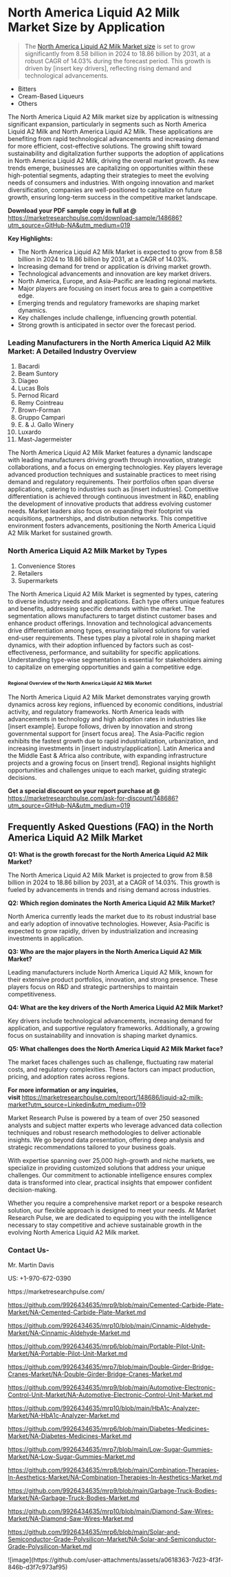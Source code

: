 <h1>North America Liquid A2 Milk Market&nbsp;Size by Application</h1><blockquote><p>The <a href="https://marketresearchpulse.com/download-sample/148686?utm_source=GitHub-NA&amp;utm_medium=019">North America Liquid A2 Milk Market size</a> is set to grow significantly from 8.58 billion in 2024 to 18.86 billion by 2031, at a robust CAGR of 14.03% during the forecast period. This growth is driven by [insert key drivers], reflecting rising demand and technological advancements.</p></blockquote><ul><li>Bitters <li> Cream-Based Liqueurs <li> Others</li></ul><p>The North America Liquid A2 Milk market size by application is witnessing significant expansion, particularly in segments such as North America Liquid A2 Milk and North America Liquid A2 Milk. These applications are benefiting from rapid technological advancements and increasing demand for more efficient, cost-effective solutions. The growing shift toward sustainability and digitalization further supports the adoption of applications in North America Liquid A2 Milk, driving the overall market growth. As new trends emerge, businesses are capitalizing on opportunities within these high-potential segments, adapting their strategies to meet the evolving needs of consumers and industries. With ongoing innovation and market diversification, companies are well-positioned to capitalize on future growth, ensuring long-term success in the competitive market landscape.</p><p><strong>Download your PDF sample copy in full at @ </strong><a href="https://marketresearchpulse.com/download-sample/148686?utm_source=GitHub-NA&amp;utm_medium=019">https://marketresearchpulse.com/download-sample/148686?utm_source=GitHub-NA&amp;utm_medium=019</a></p><p><strong>Key Highlights: </strong></p><ul><li>The North America Liquid A2 Milk Market is expected to grow from 8.58 billion in 2024 to 18.86 billion by 2031, at a CAGR of 14.03%.</li><li>Increasing demand for trend or application is driving market growth.</li><li>Technological advancements and innovation are key market drivers.</li><li>North America, Europe, and Asia-Pacific are leading regional markets.</li><li>Major players are focusing on insert focus area to gain a competitive edge.</li><li>Emerging trends and regulatory frameworks are shaping market dynamics.</li><li>Key challenges include challenge, influencing growth potential.</li><li>Strong growth is anticipated in sector over the forecast period.</li></ul><h3>Leading Manufacturers in the North America Liquid A2 Milk Market: A Detailed Industry Overview</h3><ol><li>Bacardi</li><li>Beam Suntory</li><li>Diageo</li><li>Lucas Bols</li><li>Pernod Ricard</li><li>Remy Cointreau</li><li>Brown-Forman</li><li>Gruppo Campari</li><li>E. & J. Gallo Winery</li><li>Luxardo</li><li>Mast-Jagermeister</li></ol><div class="flex max-w-full flex-col flex-grow"><div class="min-h-8 text-message flex w-full flex-col items-end gap-2 whitespace-normal break-words [.text-message+&amp;]:mt-5" dir="auto" data-message-author-role="assistant" data-message-id="fd8432e4-4910-450d-b182-61b7bfb0a01f" data-message-model-slug="gpt-4o"><div class="flex w-full flex-col gap-1 empty:hidden first:pt-[3px]"><div class="markdown prose w-full break-words dark:prose-invert light"><p>The North America Liquid A2 Milk Market features a dynamic landscape with leading manufacturers driving growth through innovation, strategic collaborations, and a focus on emerging technologies. Key players leverage advanced production techniques and sustainable practices to meet rising demand and regulatory requirements. Their portfolios often span diverse applications, catering to industries such as [insert industries]. Competitive differentiation is achieved through continuous investment in R&amp;D, enabling the development of innovative products that address evolving customer needs. Market leaders also focus on expanding their footprint via acquisitions, partnerships, and distribution networks. This competitive environment fosters advancements, positioning the North America Liquid A2 Milk Market for sustained growth.</p></div></div></div></div><h3>North America Liquid A2 Milk Market by Types</h3><ol><li>Convenience Stores <li> Retailers <li> Supermarkets</li></ol><div class="flex max-w-full flex-col flex-grow"><div class="min-h-8 text-message flex w-full flex-col items-end gap-2 whitespace-normal break-words [.text-message+&amp;]:mt-5" dir="auto" data-message-author-role="assistant" data-message-id="084470be-0bb7-4664-bddf-5156b4f41249" data-message-model-slug="gpt-4o-mini"><div class="flex w-full flex-col gap-1 empty:hidden first:pt-[3px]"><div class="markdown prose w-full break-words dark:prose-invert light"><p>The North America Liquid A2 Milk Market is segmented by types, catering to diverse industry needs and applications. Each type offers unique features and benefits, addressing specific demands within the market. The segmentation allows manufacturers to target distinct customer bases and enhance product offerings. Innovation and technological advancements drive differentiation among types, ensuring tailored solutions for varied end-user requirements. These types play a pivotal role in shaping market dynamics, with their adoption influenced by factors such as cost-effectiveness, performance, and suitability for specific applications. Understanding type-wise segmentation is essential for stakeholders aiming to capitalize on emerging opportunities and gain a competitive edge.</p></div></div></div></div><h3><span style="font-size: 11px;">Regional Overview of the North America Liquid A2 Milk Market</span></h3><div class="flex max-w-full flex-col flex-grow"><div class="min-h-8 text-message flex w-full flex-col items-end gap-2 whitespace-normal break-words [.text-message+&amp;]:mt-5" dir="auto" data-message-author-role="assistant" data-message-id="e9038762-ce64-4e30-91c9-9bd413514231" data-message-model-slug="gpt-4o-mini"><div class="flex w-full flex-col gap-1 empty:hidden first:pt-[3px]"><div class="markdown prose w-full break-words dark:prose-invert light"><p>The North America Liquid A2 Milk Market demonstrates varying growth dynamics across key regions, influenced by economic conditions, industrial activity, and regulatory frameworks. North America leads with advancements in technology and high adoption rates in industries like [insert example]. Europe follows, driven by innovation and strong governmental support for [insert focus area]. The Asia-Pacific region exhibits the fastest growth due to rapid industrialization, urbanization, and increasing investments in [insert industry/application]. Latin America and the Middle East &amp; Africa also contribute, with expanding infrastructure projects and a growing focus on [insert trend]. Regional insights highlight opportunities and challenges unique to each market, guiding strategic decisions.</p></div></div></div></div><p><strong>Get a special discount on your report purchase at @ </strong><a href="https://marketresearchpulse.com/ask-for-discount/148686?utm_source=GitHub-NA&amp;utm_medium=019">https://marketresearchpulse.com/ask-for-discount/148686?utm_source=GitHub-NA&amp;utm_medium=019</a></p><h2>Frequently Asked Questions (FAQ) in the North America Liquid A2 Milk Market</h2><p><strong>Q1: What is the growth forecast for the North America Liquid A2 Milk Market?</strong></p><p>The North America Liquid A2 Milk Market is projected to grow from 8.58 billion in 2024 to 18.86 billion by 2031, at a CAGR of 14.03%. This growth is fueled by advancements in trends and rising demand across industries.</p><p><strong>Q2: Which region dominates the North America Liquid A2 Milk Market?</strong></p><p>North America currently leads the market due to its robust industrial base and early adoption of innovative technologies. However, Asia-Pacific is expected to grow rapidly, driven by industrialization and increasing investments in application.</p><p><strong>Q3: Who are the major players in the North America Liquid A2 Milk Market?</strong></p><p>Leading manufacturers include North America Liquid A2 Milk, known for their extensive product portfolios, innovation, and strong presence. These players focus on R&amp;D and strategic partnerships to maintain competitiveness.</p><p><strong>Q4: What are the key drivers of the North America Liquid A2 Milk Market?</strong></p><p>Key drivers include technological advancements, increasing demand for application, and supportive regulatory frameworks. Additionally, a growing focus on sustainability and innovation is shaping market dynamics.</p><p><strong>Q5: What challenges does the North America Liquid A2 Milk Market face?</strong></p><p>The market faces challenges such as challenge, fluctuating raw material costs, and regulatory complexities. These factors can impact production, pricing, and adoption rates across regions.</p><p><strong>For more information or any inquiries, visit&nbsp;</strong><a href="https://marketresearchpulse.com/report/148686/liquid-a2-milk-market?utm_source=Linkedin&utm_medium=019">https://marketresearchpulse.com/report/148686/liquid-a2-milk-market?utm_source=Linkedin&utm_medium=019</a></p><p>Market Research Pulse is powered by a team of over 250 seasoned analysts and subject matter experts who leverage advanced data collection techniques and robust research methodologies to deliver actionable insights. We go beyond data presentation, offering deep analysis and strategic recommendations tailored to your business goals.</p><p>With expertise spanning over 25,000 high-growth and niche markets, we specialize in providing customized solutions that address your unique challenges. Our commitment to actionable intelligence ensures complex data is transformed into clear, practical insights that empower confident decision-making.</p><p>Whether you require a comprehensive market report or a bespoke research solution, our flexible approach is designed to meet your needs. At Market Research Pulse, we are dedicated to equipping you with the intelligence necessary to stay competitive and achieve sustainable growth in the evolving North America Liquid A2 Milk market.</p><h3><strong>Contact Us-</strong></h3><p>Mr. Martin Davis</p><p>US: +1-970-672-0390</p><p>https://marketresearchpulse.com/</p><p><a href="https://github.com/9926434635/mrp9/blob/main/Cemented-Carbide-Plate-Market/NA-Cemented-Carbide-Plate-Market.md">https://github.com/9926434635/mrp9/blob/main/Cemented-Carbide-Plate-Market/NA-Cemented-Carbide-Plate-Market.md</a></p><p><a href="https://github.com/9926434635/mrp10/blob/main/Cinnamic-Aldehyde-Market/NA-Cinnamic-Aldehyde-Market.md">https://github.com/9926434635/mrp10/blob/main/Cinnamic-Aldehyde-Market/NA-Cinnamic-Aldehyde-Market.md</a></p><p><a href="https://github.com/9926434635/mrp6/blob/main/Portable-Pilot-Unit-Market/NA-Portable-Pilot-Unit-Market.md">https://github.com/9926434635/mrp6/blob/main/Portable-Pilot-Unit-Market/NA-Portable-Pilot-Unit-Market.md</a></p><p><a href="https://github.com/9926434635/mrp7/blob/main/Double-Girder-Bridge-Cranes-Market/NA-Double-Girder-Bridge-Cranes-Market.md">https://github.com/9926434635/mrp7/blob/main/Double-Girder-Bridge-Cranes-Market/NA-Double-Girder-Bridge-Cranes-Market.md</a></p><p><a href="https://github.com/9926434635/mrp9/blob/main/Automotive-Electronic-Control-Unit-Market/NA-Automotive-Electronic-Control-Unit-Market.md">https://github.com/9926434635/mrp9/blob/main/Automotive-Electronic-Control-Unit-Market/NA-Automotive-Electronic-Control-Unit-Market.md</a></p><p><a href="https://github.com/9926434635/mrp10/blob/main/HbA1c-Analyzer-Market/NA-HbA1c-Analyzer-Market.md">https://github.com/9926434635/mrp10/blob/main/HbA1c-Analyzer-Market/NA-HbA1c-Analyzer-Market.md</a></p><p><a href="https://github.com/9926434635/mrp6/blob/main/Diabetes-Medicines-Market/NA-Diabetes-Medicines-Market.md">https://github.com/9926434635/mrp6/blob/main/Diabetes-Medicines-Market/NA-Diabetes-Medicines-Market.md</a></p><p><a href="https://github.com/9926434635/mrp7/blob/main/Low-Sugar-Gummies-Market/NA-Low-Sugar-Gummies-Market.md">https://github.com/9926434635/mrp7/blob/main/Low-Sugar-Gummies-Market/NA-Low-Sugar-Gummies-Market.md</a></p><p><a href="https://github.com/9926434635/mrp8/blob/main/Combination-Therapies-In-Aesthetics-Market/NA-Combination-Therapies-In-Aesthetics-Market.md">https://github.com/9926434635/mrp8/blob/main/Combination-Therapies-In-Aesthetics-Market/NA-Combination-Therapies-In-Aesthetics-Market.md</a></p><p><a href="https://github.com/9926434635/mrp9/blob/main/Garbage-Truck-Bodies-Market/NA-Garbage-Truck-Bodies-Market.md">https://github.com/9926434635/mrp9/blob/main/Garbage-Truck-Bodies-Market/NA-Garbage-Truck-Bodies-Market.md</a></p><p><a href="https://github.com/9926434635/mrp10/blob/main/Diamond-Saw-Wires-Market/NA-Diamond-Saw-Wires-Market.md">https://github.com/9926434635/mrp10/blob/main/Diamond-Saw-Wires-Market/NA-Diamond-Saw-Wires-Market.md</a></p><p><a href="https://github.com/9926434635/mrp6/blob/main/Solar-and-Semiconductor-Grade-Polysilicon-Market/NA-Solar-and-Semiconductor-Grade-Polysilicon-Market.md">https://github.com/9926434635/mrp6/blob/main/Solar-and-Semiconductor-Grade-Polysilicon-Market/NA-Solar-and-Semiconductor-Grade-Polysilicon-Market.md</a></p>
![image](https://github.com/user-attachments/assets/a0618363-7d23-4f3f-846b-d3f7c973af95)
